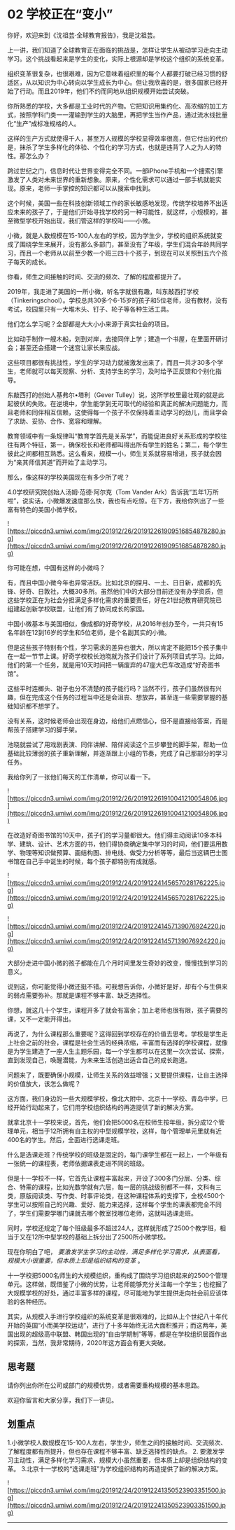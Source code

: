 # 02 学校正在“变小”

你好，欢迎来到《沈祖芸·全球教育报告》，我是沈祖芸。 

上一讲，我们知道了全球教育正在面临的挑战是，怎样让学生从被动学习走向主动学习。这个挑战看起来是学生的变化，实际上根源却是学校这个组织的系统变革。

组织变革很复杂，也很艰难，因为它意味着组织里的每个人都要打破已经习惯的舒适区，从以知识为中心转向以学生成长为中心。但让我欣喜的是，很多国家已经开始了行动。而且2019年，他们不约而同地从组织规模开始尝试突破。

你所熟悉的学校，大多都是工业时代的产物。它把知识用集约化、高浓缩的加工方式，按照学科门类一一灌输到学生的大脑里，再把学生当作产品，通过流水线批量化“生产”成标准规格的人。

这样的生产方式就使得千人，甚至万人规模的学校显得效率很高，但它付出的代价是，抹杀了学生多样化的体验、个性化的学习方式，也就是违背了人之为人的特性。那怎么办？

跨过世纪之门，信息时代让世界变得完全不同。一部iPhone手机和一个搜索引擎激发了人类对未来世界的重新想象。原来，个性化需求可以通过一部手机就能实现。原来，老师一手掌控的知识都可以从搜索中找到。

这个时候，美国一些在科技创新领域工作的家长敏感地发现，传统学校培养不出适应未来的孩子了，于是他们开始寻找学校的另一种可能性，就这样，小规模的，甚至微型学校开始出现，我们管这样的学校叫——小微。

小微，就是人数规模在15-100人左右的学校，因为学生少，学校的组织系统就变成了围绕学生来展开，没有那么多部门，甚至没有了年级，学生们混合年龄共同学习，而且一个老师从以前至少教一个班三四十个孩子，到现在可以关照到五六个孩子每天的成长。

你看，师生之间接触的时间、交流的频次、了解的程度都提升了。

2019年，我走进了美国的一所小微，听名字就很有趣，叫东敲西打学校（Tinkeringschool）。学校总共30多个6-15岁的孩子和5位老师，没有教材，没有考试，校园里只有一大堆木头、钉子、轮子等各种生活工具。

他们怎么学习呢？全部都是大大小小来源于真实社会的项目。

比如动手制作一艘木船，划到对岸，去接同伴上学；建造一个书屋，在里面开研讨会；甚至还会搭建一个迷宫让家长来应战。

这些项目都很有挑战性，学生的学习动力就被激发出来了，而且一共才30多个学生，老师就可以每天观察、分析、支持学生的学习，及时给予正反馈和个别化指导。

东敲西打的创始人基弗尔•塔利（Gever Tulley）说，这所学校里最壮观的就是此起彼伏的失败。在逆境中，学生能学到无可取代的经验和真正的解决问题能力，而且老师和同伴相互信赖，这使得每一个孩子不仅保持着主动学习的劲儿，而且学会了求助、妥协、合作、宽容和理解。

教育领域中有一条规律叫“教育学首先是关系学”，而能促进良好关系形成的学校往往有两个特征，第一，确保校长和老师都叫得出所有学生的姓名；第二，每个学生彼此之间都相互熟悉。这么看来，规模一小，师生关系就容易增进，孩子就会因为“亲其师信其道”而开始了主动学习。

那么，像这样的学校美国现在有多少所了呢？

4.0学校研究院创始人汤姆·范德·阿尔克（Tom Vander Ark）告诉我“五年1万所啦”，说实话，小微爆发速度那么快，我也有点吃惊。在下方，我给你列出了一些富有特色的美国小微学校。

![https://piccdn3.umiwi.com/img/201912/26/201912261909516854878280.jpg](https://piccdn3.umiwi.com/img/201912/26/201912261909516854878280.jpg)

你可能在想，中国有这样的小微吗？

有，而且中国小微今年也异常活跃。比如北京的探月、一土、日日新，成都的先锋、好奇、日敦社，大概30多所。虽然他们中的大部分目前还没有办学资质，但这些学校正在为社会分担满足多样化需求的重要责任，好在21世纪教育研究院已组建起创新学校联盟，让他们有了协同成长的家园。

中国小微基本与美国相似，像成都的好奇学校，从2016年创办至今，一共只有15名年龄在12到16岁的学生和5位老师，是个名副其实的小微。

但是这些孩子特别有个性，学习需求的差异也很大，所以肯定不能把15个孩子集中在一起一节节上课。好奇学校校长池晓就为孩子们设计了系列项目式学习。比如，他们的第一个任务，就是用10天时间把一辆废弃的47座大巴车改造成“好奇图书馆”。

这些平时连榔头、钳子也分不清楚的孩子能行吗？当然不行，孩子们虽然很有兴趣，但在完成这个任务的过程当中还是会沮丧、想放弃，甚至连一些需要掌握的基础知识都不想学了。

没有关系，这时候老师会出现在身边，给他们点燃信心，但不是直接给答案，而是帮孩子搭建学习的脚手架。

池晓就尝试了用戏剧表演、同伴讲解、陪伴阅读这个三步攀登的脚手架，帮助一位基础比较薄弱的孩子重新理解，并逐渐跟上小组的节奏，完成了自己那部分的学习任务。

我给你列了一张他们每天的工作清单，你可以看一下。

![https://piccdn3.umiwi.com/img/201912/26/201912261910041210054806.jpg](https://piccdn3.umiwi.com/img/201912/26/201912261910041210054806.jpg)

在改造好奇图书馆的10天中，孩子们的学习量都很大。他们得主动阅读10多本科学、建筑、设计、艺术方面的书，他们得协商确定集中学习的时间，他们要运用数学、物理等知识做预算、画结构图、排电线、做受力分析等等，最后当这辆巴士图书馆在自己手中诞生的时候，每个孩子都特别有成就感。

![https://piccdn3.umiwi.com/img/201912/24/201912241456570281762225.jpg](https://piccdn3.umiwi.com/img/201912/24/201912241456570281762225.jpg)

![https://piccdn3.umiwi.com/img/201912/24/201912241457139076924220.jpg](https://piccdn3.umiwi.com/img/201912/24/201912241457139076924220.jpg)

大部分走进中国小微的孩子都能在几个月时间里发生奇妙的改变，慢慢找到学习的意义。

说到这，你可能觉得小微还挺不错。可我想告诉你，小微好是好，却有个与生俱来的弱点需要弥补。那就是课程不够丰富、缺乏选择性。

你想，就这几十个学生，课程开多了就会有富余；加上老师也很有限，孩子需要的课，又不一定能开得出。

再说了，为什么课程那么重要呢？这得回到学校存在的价值去思考。学校是学生走上社会之前的社会，课程是社会生活的经典浓缩，丰富而有选择的学校课程，就像是为学生建造了一座人生主题乐园，每一个学生都可以在这里一次次尝试、探索，直到发现自己，唤醒潜能，为未来生活创造出适合自己的成长跑道。

问题来了，既要确保小规模，让师生关系的效益增强；又要提供课程，让自主选择的价值放大，该怎么做呢？

这方面，我们身边的一些大规模学校，像北大附中、北京十一学校、青岛中学，已经开始行动起来了，它们用学校组织结构的再造提供了新的解决方案。

就拿北京十一学校来说，首先，他们会把5000名在校师生按年级，拆分成12个管理单元，相当于12所拥有自主权的中型规模学校，这样，每个管理单元里就有近400名的学生。然后，全面进行选课走班。

什么是选课走班？传统学校的班级是固定的，每门课学生都在一起上，一个年级有一张统一的课程表，老师依据课表走进不同的班级。

但是十一学校不一样，它首先让课程丰富起来，开设了300多门分层、分类、综合、特需的课程，比如光数学就有六层，每一层的挑战级别都不一样，文科有三类，原版阅读类、写作类、时事评论类，在这种课程体系的支撑下，全校4500个学生可以按照自己的兴趣、爱好、能力来选择，这样每个学生的课表都完全不同了，学生们需要学哪门课就去哪个教室找哪位老师，这就叫选课走班。

同时，学校还规定了每个班级最多不超过24人，这样就形成了2500个教学班，相当于又在12所中型学校的基础上拆分出了2500所小微学校。

现在你明白了吧， *要激发学生学习的主动性，满足多样化学习需求，从表面看，规模大小很重要，但本质上却是组织结构的变革* 。

十一学校把5000名师生的大规模组织，重构成了围绕学习组织起来的2500个管理单元。这样做，既借鉴了小微的优势，让老师能够充分关注每一个学生；也挖掘了大规模学校的好处，通过丰富多样的课程，尽可能地为学生提供走向社会前应该体验的各种经历。

其实，从规模入手进行学校组织的系统变革是很艰难的，比如从上个世纪八十年代开始的英国“小而美学校运动”，进行了十多年始终无法大面积推开；而这两年，美国出现的超级高中联盟、韩国出现的“自由学期制”等等，都是在学校组织层面作出的探索，当然，我非常期待，2020年这方面会有更大突破。

## 思考题

请你列出你所在公司或部门的规模优势，或者需要重构规模的基本思路。

欢迎你留言和大家分享，我们下一讲见。

## 划重点

1.小微学校人数规模在15-100人左右，学生少，师生之间的接触时间、交流频次、了解程度都有所提升，但也存在课程不够丰富、缺乏选择性的缺点。
2. 要激发学习主动性，满足多样化学习需求，规模大小虽然重要，但本质上却是组织结构的变革。
3.北京十一学校的“选课走班”为学校组织结构的再造提供了新的解决方案。

![https://piccdn3.umiwi.com/img/201912/24/201912241350523903351500.jpg](https://piccdn3.umiwi.com/img/201912/24/201912241350523903351500.jpg)

---
